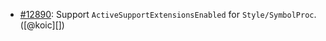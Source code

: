 * [#12890](https://github.com/rubocop/rubocop/issues/12890): Support `ActiveSupportExtensionsEnabled` for `Style/SymbolProc`. ([@koic][])

